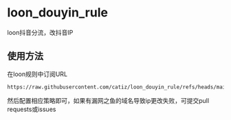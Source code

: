 # loon_douyin_rule
loon抖音分流，改抖音IP

## 使用方法
在loon规则中订阅URL
```
https://raw.githubusercontent.com/catiz/loon_douyin_rule/refs/heads/main/douyin.list
```
然后配置相应策略即可，如果有漏网之鱼的域名导致ip更改失败，可提交pull requests或issues
